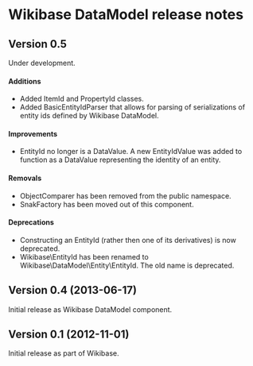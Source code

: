 # Wikibase DataModel release notes

## Version 0.5

Under development.

#### Additions

* Added ItemId and PropertyId classes.
* Added BasicEntityIdParser that allows for parsing of serializations of entity ids defined
  by Wikibase DataModel.

#### Improvements

* EntityId no longer is a DataValue. A new EntityIdValue was added to function as a DataValue
  representing the identity of an entity.

#### Removals

* ObjectComparer has been removed from the public namespace.
* SnakFactory has been moved out of this component.

#### Deprecations

* Constructing an EntityId (rather then one of its derivatives) is now deprecated.
* Wikibase\EntityId has been renamed to Wikibase\DataModel\Entity\EntityId. The old name is deprecated.

## Version 0.4 (2013-06-17)

Initial release as Wikibase DataModel component.

## Version 0.1 (2012-11-01)

Initial release as part of Wikibase.
